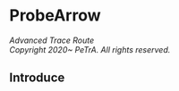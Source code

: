 ProbeArrow
========================
_Advanced Trace Route_   
_Copyright 2020~ PeTrA. All rights reserved._   
## Introduce

